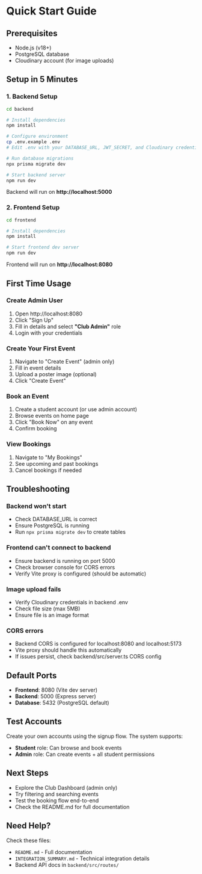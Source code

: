 # Quick Start Guide

## Prerequisites
- Node.js (v18+)
- PostgreSQL database
- Cloudinary account (for image uploads)

## Setup in 5 Minutes

### 1. Backend Setup

```bash
cd backend

# Install dependencies
npm install

# Configure environment
cp .env.example .env
# Edit .env with your DATABASE_URL, JWT_SECRET, and Cloudinary credentials

# Run database migrations
npx prisma migrate dev

# Start backend server
npm run dev
```

Backend will run on **http://localhost:5000**

### 2. Frontend Setup

```bash
cd frontend

# Install dependencies
npm install

# Start frontend dev server
npm run dev
```

Frontend will run on **http://localhost:8080**

## First Time Usage

### Create Admin User

1. Open http://localhost:8080
2. Click "Sign Up"
3. Fill in details and select **"Club Admin"** role
4. Login with your credentials

### Create Your First Event

1. Navigate to "Create Event" (admin only)
2. Fill in event details
3. Upload a poster image (optional)
4. Click "Create Event"

### Book an Event

1. Create a student account (or use admin account)
2. Browse events on home page
3. Click "Book Now" on any event
4. Confirm booking

### View Bookings

1. Navigate to "My Bookings"
2. See upcoming and past bookings
3. Cancel bookings if needed

## Troubleshooting

### Backend won't start
- Check DATABASE_URL is correct
- Ensure PostgreSQL is running
- Run `npx prisma migrate dev` to create tables

### Frontend can't connect to backend
- Ensure backend is running on port 5000
- Check browser console for CORS errors
- Verify Vite proxy is configured (should be automatic)

### Image upload fails
- Verify Cloudinary credentials in backend .env
- Check file size (max 5MB)
- Ensure file is an image format

### CORS errors
- Backend CORS is configured for localhost:8080 and localhost:5173
- Vite proxy should handle this automatically
- If issues persist, check backend/src/server.ts CORS config

## Default Ports

- **Frontend**: 8080 (Vite dev server)
- **Backend**: 5000 (Express server)
- **Database**: 5432 (PostgreSQL default)

## Test Accounts

Create your own accounts using the signup flow. The system supports:
- **Student** role: Can browse and book events
- **Admin** role: Can create events + all student permissions

## Next Steps

- Explore the Club Dashboard (admin only)
- Try filtering and searching events
- Test the booking flow end-to-end
- Check the README.md for full documentation

## Need Help?

Check these files:
- `README.md` - Full documentation
- `INTEGRATION_SUMMARY.md` - Technical integration details
- Backend API docs in `backend/src/routes/`

